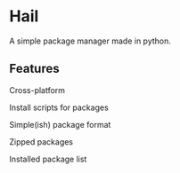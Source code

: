 # Hail
A simple package manager made in python.

## Features
Cross-platform

Install scripts for packages

Simple(ish) package format

Zipped packages

Installed package list
